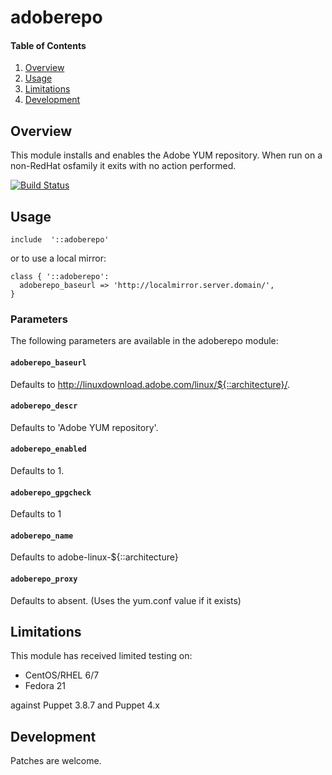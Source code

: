 # adoberepo

#### Table of Contents

1. [Overview](#overview)
1. [Usage](#usage)
1. [Limitations](#limitations)
1. [Development](#development)

## Overview

This module installs and enables the Adobe YUM repository.
When run on a non-RedHat osfamily it exits with no action performed.

[![Build
Status](https://secure.travis-ci.org/juniorsysadmin/puppet-adoberepo.png)](http://travis-ci.org/juniorsysadmin/puppet-adoberepo)

## Usage

```puppet
include  '::adoberepo'
```

or to use a local mirror:

```puppet
class { '::adoberepo':
  adoberepo_baseurl => 'http://localmirror.server.domain/',
}
```

### Parameters

The following parameters are available in the adoberepo module:

#### `adoberepo_baseurl`

Defaults to http://linuxdownload.adobe.com/linux/${::architecture}/.

#### `adoberepo_descr`

Defaults to 'Adobe YUM repository'.

#### `adoberepo_enabled`

Defaults to 1.

#### `adoberepo_gpgcheck`

Defaults to 1

#### `adoberepo_name`

Defaults to adobe-linux-${::architecture}

#### `adoberepo_proxy`

Defaults to absent.  (Uses the yum.conf value if it exists)

## Limitations

This module has received limited testing on:

* CentOS/RHEL 6/7
* Fedora 21

against Puppet 3.8.7 and Puppet 4.x

## Development

Patches are welcome.
